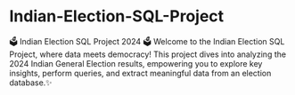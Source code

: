 # Indian-Election-SQL-Project
🗳️ Indian Election SQL Project 2024 🗳️ Welcome to the Indian Election SQL Project, where data meets democracy! This project dives into analyzing the 2024 Indian General Election results, empowering you to explore key insights, perform queries, and extract meaningful data from an election database.✨
